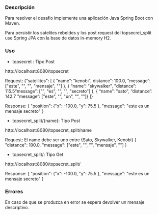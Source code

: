### Descripción

Para resolver el desafio implemente una aplicación Java Spring Boot con Maven.

Para persistir los satelites rebeldes y los post request del topsecret_split  use Spring JPA con la base de datos in-memory  H2.

### Uso 

- topsecret : Tipo Post

http://localhost:8080/topsecret

Request:
{"satellites": [ 
{ “name”: "kenobi", distance”: 100.0, "message”: ["este", "", "", "mensaje", ""]  }, 
{ “name”: "skywalker", "distance”: 115.5“message”: ["", "es", "", "", "secreto"] }, 
{ “name”: "sato", “distance”: 142.7 "message”: ["este", "", "un", "", ""]}
]} 

Response:
{ 
"position": {"x": -100.0, "y": 75.5 }, 
"message": "este es un mensaje secreto" 
} 

- topsecret_split/{name}: Tipo Post

http://localhost:8080/topsecret_split/name

Request:
El name debe ser uno entre {Sato, Skywalker, Kenobi}
{ 
"distance": 100.0, 
"message": ["este", "", "", "mensaje", ""] 
} 

 - topsecret_split/: Tipo Get

http://localhost:8080/topsecret_split/

Response:
{ 
"position": {"x": -100.0, "y": 75.5 }, 
"message": "este es un mensaje secreto" 
} 

### Errores

En caso de que se produzca en error se espera devolver un mensaje descriptivo.

